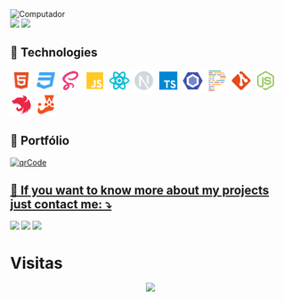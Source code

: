 <img src="https://i.ibb.co/SxXrLwP/github-header-image.png" alt="Computador">


<div padding="30px">
  <img height="180em" src="https://github-readme-stats.vercel.app/api?username=alextfonseca&issues&theme=midnight-purple&border_radius=10&hide_border=true"/>
  <img height="180em" src="https://github-readme-stats.vercel.app/api/top-langs/?username=alextfonseca&layout=compact&theme=midnight-purple&border_radius=10&hide_border=true"/>
</div>

## 🚀 Technologies
<div align="left">
  <img src="https://raw.githubusercontent.com/PKief/vscode-material-icon-theme/main/icons/html.svg" alt="html" width="40" height="40" />
  <img src="https://raw.githubusercontent.com/PKief/vscode-material-icon-theme/main/icons/css.svg" alt="css" width="40" height="40" />
  <img src="https://raw.githubusercontent.com/PKief/vscode-material-icon-theme/main/icons/sass.svg" alt="sass" width="40" height="40" />
  <img src="https://raw.githubusercontent.com/PKief/vscode-material-icon-theme/main/icons/javascript.svg" alt="javascript" width="40" height="40" />
  <img src="https://raw.githubusercontent.com/PKief/vscode-material-icon-theme/main/icons/react.svg" alt="react" width="40" height="40" />
  <img src="https://raw.githubusercontent.com/PKief/vscode-material-icon-theme/main/icons/next.svg" alt="next" width="40" height="40" />
  <img src="https://raw.githubusercontent.com/PKief/vscode-material-icon-theme/main/icons/typescript.svg" alt="typescript" width="40" height="40" />
    <img src="https://raw.githubusercontent.com/PKief/vscode-material-icon-theme/main/icons/eslint.svg" alt="console" width="40" height="40" />
    <img src="https://raw.githubusercontent.com/PKief/vscode-material-icon-theme/main/icons/prettier.svg" alt="console" width="40" height="40" />
  <img src="https://raw.githubusercontent.com/PKief/vscode-material-icon-theme/main/icons/git.svg" alt="git" width="40" height="40" />
  <img src="https://raw.githubusercontent.com/PKief/vscode-material-icon-theme/main/icons/nodejs.svg" alt="node" width="40" height="40" />
  <img src="https://raw.githubusercontent.com/PKief/vscode-material-icon-theme/main/icons/nest.svg" alt="nest" width="40" height="40" />
  <img src="https://raw.githubusercontent.com/PKief/vscode-material-icon-theme/main/icons/jest.svg" alt="nest" width="40" height="40" />
  
  

</div>

##  👾 Portfólio
<a href="https://alextfonseca.vercel.app/" alt="portfolio web">
<img src="https://i.ibb.co/XxtdrcV/QRCode-F-cil.png" alt="qrCode" width="200" height="200" />

 ## 💌 If you want to know more about my projects just contact me: ⤵️

<p align="left">

  <a href="https://www.linkedin.com/in/alex-teixeira-da-fonseca-5a99931a2/" alt="Linkedin">
  <img src="https://img.shields.io/badge/-Linkedin-0e76a8?style=flat-square&logo=Linkedin&logoColor=white&link=LINK-DO-SEU-LINKEDIN" /></a>

  <a href="https://wa.me/+5511976184659?text=Olá%20Alex" alt="WhatsApp">
  <img src="https://img.shields.io/badge/-WhatsApp-25d366?style=flat-square&labelColor=25d366&logo=whatsapp&logoColor=white&link=API-DO-SEU-WHATSAPP"/></a>

  <a href="https://www.instagram.com/devalextf/?hl=pt-br" alt="Instagram">
  <img src="https://img.shields.io/badge/-Instagram-DF0174?style=flat-square&labelColor=DF0174&logo=instagram&logoColor=white&link=LINK-DO-SEU-INSTAGRAM"/></a>
</p>
  
  
# Visitas

<!-- visitors count  -->

<p align="center" >   
  <img src="https://profile-counter.glitch.me/alextfonseca/count.svg" />  
</p>

<!-- github workflow  -->

<!--  ![github contribution grid snake animation](https://raw.githubusercontent.com/alextfonseca/alextfonseca/output/github-contribution-grid-snake.svg) -->
